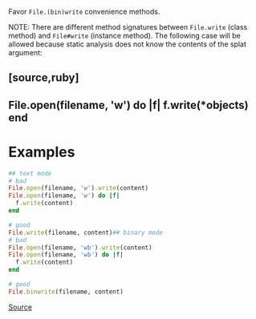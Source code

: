 
Favor `File.(bin)write` convenience methods.

NOTE: There are different method signatures between `File.write` (class method)
and `File#write` (instance method). The following case will be allowed because
static analysis does not know the contents of the splat argument:

[source,ruby]
----
File.open(filename, 'w') do |f|
  f.write(*objects)
end
----

# Examples

```ruby
## text mode
# bad
File.open(filename, 'w').write(content)
File.open(filename, 'w') do |f|
  f.write(content)
end

# good
File.write(filename, content)## binary mode
# bad
File.open(filename, 'wb').write(content)
File.open(filename, 'wb') do |f|
  f.write(content)
end

# good
File.binwrite(filename, content)
```

[Source](http://www.rubydoc.info/gems/rubocop/RuboCop/Cop/Style/FileWrite)
